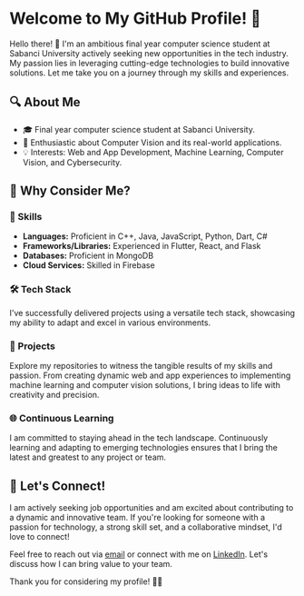 # Welcome to My GitHub Profile! 🚀

Hello there! 👋 I'm an ambitious final year computer science student at Sabanci University actively seeking new opportunities in the tech industry. My passion lies in leveraging cutting-edge technologies to build innovative solutions. Let me take you on a journey through my skills and experiences.

## 🔍 About Me

- 🎓 Final year computer science student at Sabanci University.
- 🚀 Enthusiastic about Computer Vision and its real-world applications.
- 💡 Interests: Web and App Development, Machine Learning, Computer Vision, and Cybersecurity.

## 🌟 Why Consider Me?

### 💪 Skills

- **Languages:** Proficient in C++, Java, JavaScript, Python, Dart, C#
- **Frameworks/Libraries:** Experienced in Flutter, React, and Flask
- **Databases:** Proficient in MongoDB
- **Cloud Services:** Skilled in Firebase

### 🛠️ Tech Stack

I've successfully delivered projects using a versatile tech stack, showcasing my ability to adapt and excel in various environments.

### 🚀 Projects

Explore my repositories to witness the tangible results of my skills and passion. From creating dynamic web and app experiences to implementing machine learning and computer vision solutions, I bring ideas to life with creativity and precision.

### 🌐 Continuous Learning

I am committed to staying ahead in the tech landscape. Continuously learning and adapting to emerging technologies ensures that I bring the latest and greatest to any project or team.

## 💼 Let's Connect!

I am actively seeking job opportunities and am excited about contributing to a dynamic and innovative team. If you're looking for someone with a passion for technology, a strong skill set, and a collaborative mindset, I'd love to connect!

Feel free to reach out via [email](mailto:your.email@example.com) or connect with me on [LinkedIn](https://www.linkedin.com/in/yourusername/). Let's discuss how I can bring value to your team.

Thank you for considering my profile! 🌟🚀
